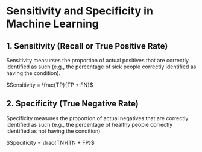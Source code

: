 # Sensitivity and Specificity in Machine Learning

## 1. Sensitivity (Recall or True Positive Rate)

Sensitivity measurses the proportion of actual positives that are correctly identified as such (e.g., the percentage of sick people correctly identified as having the condition).

$Sensitivity = \frac{TP}{TP + FN}$

## 2. Specificity (True Negative Rate)

Specificity measures the proportion of actual negatives that are correctly identified as such (e.g., the percentage of healthy people correctly identified as not having the condition).

$Specificity = \frac{TN}{TN + FP}$
